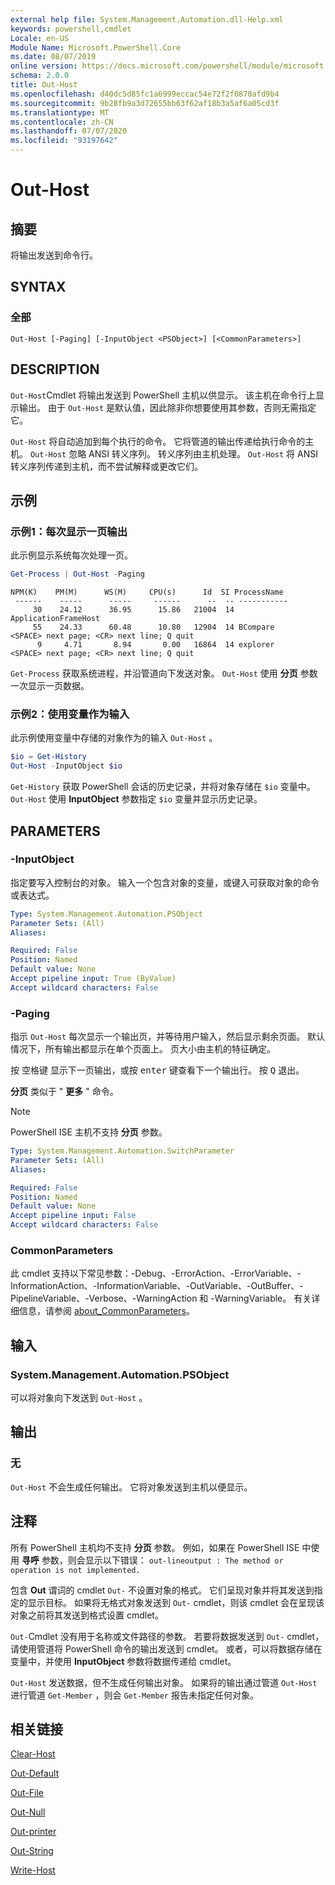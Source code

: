 ```yaml
---
external help file: System.Management.Automation.dll-Help.xml
keywords: powershell,cmdlet
Locale: en-US
Module Name: Microsoft.PowerShell.Core
ms.date: 08/07/2019
online version: https://docs.microsoft.com/powershell/module/microsoft.powershell.core/out-host?view=powershell-5.1&WT.mc_id=ps-gethelp
schema: 2.0.0
title: Out-Host
ms.openlocfilehash: d40dc5d85fc1a6999eccac54e72f2f0870afd9b4
ms.sourcegitcommit: 9b28fb9a3d72655bb63f62af18b3a5af6a05cd3f
ms.translationtype: MT
ms.contentlocale: zh-CN
ms.lasthandoff: 07/07/2020
ms.locfileid: "93197642"
---
```

# Out-Host

## 摘要
将输出发送到命令行。

## SYNTAX

### 全部

```
Out-Host [-Paging] [-InputObject <PSObject>] [<CommonParameters>]
```

## DESCRIPTION

`Out-Host`Cmdlet 将输出发送到 PowerShell 主机以供显示。 该主机在命令行上显示输出。 由于 `Out-Host` 是默认值，因此除非你想要使用其参数，否则无需指定它。

`Out-Host` 将自动追加到每个执行的命令。 它将管道的输出传递给执行命令的主机。 `Out-Host` 忽略 ANSI 转义序列。 转义序列由主机处理。 `Out-Host` 将 ANSI 转义序列传递到主机，而不尝试解释或更改它们。

## 示例

### 示例1：每次显示一页输出

此示例显示系统每次处理一页。

```powershell
Get-Process | Out-Host -Paging
```

```Output
NPM(K)    PM(M)      WS(M)     CPU(s)      Id  SI ProcessName
 ------    -----      -----     ------      --  -- -----------
     30    24.12      36.95      15.86   21004  14 ApplicationFrameHost
     55    24.33      60.48      10.80   12904  14 BCompare
<SPACE> next page; <CR> next line; Q quit
      9     4.71       8.94       0.00   16864  14 explorer
<SPACE> next page; <CR> next line; Q quit
```

`Get-Process` 获取系统进程，并沿管道向下发送对象。 `Out-Host` 使用 **分页** 参数一次显示一页数据。

### 示例2：使用变量作为输入

此示例使用变量中存储的对象作为的输入 `Out-Host` 。

```powershell
$io = Get-History
Out-Host -InputObject $io
```

`Get-History` 获取 PowerShell 会话的历史记录，并将对象存储在 `$io` 变量中。
`Out-Host` 使用 **InputObject** 参数指定 `$io` 变量并显示历史记录。

## PARAMETERS

### -InputObject

指定要写入控制台的对象。 输入一个包含对象的变量，或键入可获取对象的命令或表达式。

```yaml
Type: System.Management.Automation.PSObject
Parameter Sets: (All)
Aliases:

Required: False
Position: Named
Default value: None
Accept pipeline input: True (ByValue)
Accept wildcard characters: False
```

### -Paging

指示 `Out-Host` 每次显示一个输出页，并等待用户输入，然后显示剩余页面。 默认情况下，所有输出都显示在单个页面上。 页大小由主机的特征确定。

按 <kbd>空格键</kbd> 显示下一页输出，或按 <kbd>enter</kbd> 键查看下一个输出行。 按 <kbd>Q</kbd> 退出。

**分页** 类似于 " **更多** " 命令。

> [!NOTE]
> PowerShell ISE 主机不支持 **分页** 参数。

```yaml
Type: System.Management.Automation.SwitchParameter
Parameter Sets: (All)
Aliases:

Required: False
Position: Named
Default value: None
Accept pipeline input: False
Accept wildcard characters: False
```

### CommonParameters

此 cmdlet 支持以下常见参数：-Debug、-ErrorAction、-ErrorVariable、-InformationAction、-InformationVariable、-OutVariable、-OutBuffer、-PipelineVariable、-Verbose、-WarningAction 和 -WarningVariable。 有关详细信息，请参阅 [about_CommonParameters](https://go.microsoft.com/fwlink/?LinkID=113216)。

## 输入

### System.Management.Automation.PSObject

可以将对象向下发送到 `Out-Host` 。

## 输出

### 无

`Out-Host` 不会生成任何输出。 它将对象发送到主机以便显示。

## 注释

所有 PowerShell 主机均不支持 **分页** 参数。 例如，如果在 PowerShell ISE 中使用 **寻呼** 参数，则会显示以下错误： `out-lineoutput : The method or operation is not implemented.`

包含 **Out** 谓词的 cmdlet `Out-` 不设置对象的格式。 它们呈现对象并将其发送到指定的显示目标。 如果将无格式对象发送到 `Out-` cmdlet，则该 cmdlet 会在呈现该对象之前将其发送到格式设置 cmdlet。

`Out-`Cmdlet 没有用于名称或文件路径的参数。 若要将数据发送到 `Out-` cmdlet，请使用管道将 PowerShell 命令的输出发送到 cmdlet。 或者，可以将数据存储在变量中，并使用 **InputObject** 参数将数据传递给 cmdlet。

`Out-Host` 发送数据，但不生成任何输出对象。 如果将的输出通过管道 `Out-Host` 进行管道 `Get-Member` ，则会 `Get-Member` 报告未指定任何对象。

## 相关链接

[Clear-Host](Clear-Host.md)

[Out-Default](Out-Default.md)

[Out-File](../Microsoft.PowerShell.Utility/Out-File.md)

[Out-Null](Out-Null.md)

[Out-printer](../Microsoft.PowerShell.Utility/Out-Printer.md)

[Out-String](../Microsoft.PowerShell.Utility/Out-String.md)

[Write-Host](../Microsoft.PowerShell.Utility/Write-Host.md)
